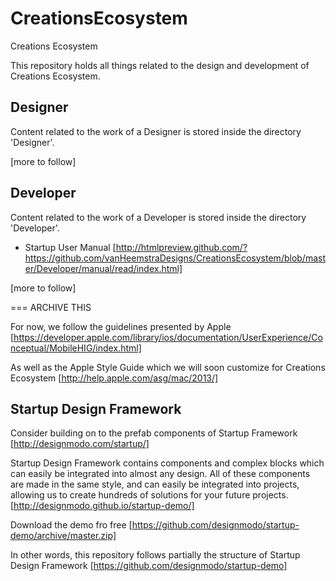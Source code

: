 # CreationsEcosystem
Creations Ecosystem

This repository holds all things related to the design and development of Creations Ecosystem.

## Designer

Content related to the work of a Designer is stored inside the directory 'Designer'. 

[more to follow]

## Developer

Content related to the work of a Developer is stored inside the directory 'Developer'.

- Startup User Manual [http://htmlpreview.github.com/?https://github.com/vanHeemstraDesigns/CreationsEcosystem/blob/master/Developer/manual/read/index.html]

[more to follow]


=== ARCHIVE THIS

For now, we follow the guidelines presented by Apple [https://developer.apple.com/library/ios/documentation/UserExperience/Conceptual/MobileHIG/index.html]

As well as the Apple Style Guide which we will soon customize for Creations Ecosystem
[http://help.apple.com/asg/mac/2013/]

## Startup Design Framework

Consider building on to the prefab components of Startup Framework [http://designmodo.com/startup/]

Startup Design Framework contains components and complex blocks which can easily be integrated into almost any design. All of these components are made in the same style, and can easily be integrated into projects, allowing us to create hundreds of solutions for your future projects. [http://designmodo.github.io/startup-demo/]

Download the demo fro free [https://github.com/designmodo/startup-demo/archive/master.zip]

In other words, this repository follows partially the structure of Startup Design Framework [https://github.com/designmodo/startup-demo]
